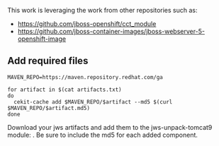 This work is leveraging the work from other repositories such as:

* https://github.com/jboss-openshift/cct_module
* https://github.com/jboss-container-images/jboss-webserver-5-openshift-image

## Add required files

```shell
MAVEN_REPO=https://maven.repository.redhat.com/ga

for artifact in $(cat artifacts.txt)
do
  cekit-cache add $MAVEN_REPO/$artifact --md5 $(curl $MAVEN_REPO/$artifact.md5)
done
```

Download your jws artifacts and add them to the jws-unpack-tomcat9 module: [](tomcat-ubi8/modules/jws-unpack-tomcat9/x86_64/module.yaml).
Be sure to include the md5 for each added component.